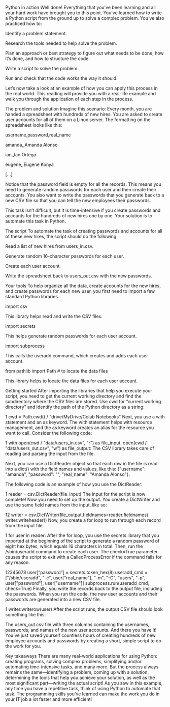 Python in action
Well done! Everything that you’ve been learning and all your hard work have brought you to this point. You’ve learned how to write a Python script from the ground up to solve a complex problem. You’ve also practiced how to:

Identify a problem statement.

Research the tools needed to help solve the problem.

Plan an approach or best strategy to figure out what needs to be done, how it’s done, and how to structure the code.

Write a script to solve the problem.

Run and check that the code works the way it should.

Let’s now take a look at an example of how you can apply this process in the real world. This reading will provide you with a real-life example and walk you through the application of each step in the process.

The problem and solution
Imagine this scenario: Every month, you are handed a spreadsheet with hundreds of new hires. You are asked to create user accounts for all of them on a Linux server. The formatting on the spreadsheet looks like this:

username,password,real_name

amanda,,Amanda Alonso

ian,,Ian Ortega

eugene,,Eugene Konya

[...]

Notice that the password field is empty for all the records. This means you need to generate random passwords for each user and then create their accounts. You also want to write the passwords that you generate back to a new CSV file so that you can tell the new employees their passwords. 

This task isn’t difficult, but it is time-intensive if you create passwords and accounts for the hundreds of new hires one by one. Your solution is to automate this task in Python.

The script
To automate the task of creating passwords and accounts for all of these new hires, the script should do the following:

Read a list of new hires from users_in.csv.

Generate random 16-character passwords for each user.

Create each user account.

Write the spreadsheet back to users_out.csv with the new passwords.

Your tools
To help organize all the data, create accounts for the new hires, and create passwords for each new user, you first need to import a few standard Python libraries. 

import csv

This library helps read and write the CSV files. 

import secrets

This helps generate random passwords for each user account. 

import subprocess

This calls the useradd command, which creates and adds each user account.

from pathlib import Path   # to locate the data files

This library helps to locate the data files for each user account.

Getting started
After importing the libraries that help you execute your script, you need to get the current working directory and find the subdirectory where the CSV files are stored. Use cwd for “current working directory” and identify the path of the Python directory as a string: 

1
cwd = Path.cwd() / "drive/MyDrive/Colab Notebooks"
Next, you use a with statement and an as keyword. The with statement helps with resource management, and the as keyword creates an alias for the resource you want to call. Consider the following code:

1
with open(cwd / "data/users_in.csv", "r") as file_input, open(cwd / "data/users_out.csv", "w") as file_output:
The CSV library takes care of reading and parsing the input from the file. 

Next, you can use a DictReader object so that each row in the file is read into a dict() with the field names and values, like this: {"username": "amanda", "password": "", "real_name": "Amanda Alonso"}.

The following code is an example of how you use the DictReader: 

1
    reader = csv.DictReader(file_input)
The input for the script is now complete! Now you need to set up the output. You create a DictWriter and use the same field names from the input, like so:

12
 writer = csv.DictWriter(file_output,fieldnames=reader.fieldnames)
     writer.writeheader()
  Now, you create a for loop to run through each record from the input file. 

1
    for user in reader:
After the for loop, you use the secrets library that you imported at the beginning of the script to generate a random password of eight hex bytes, which equals 16 characters in total. Then, run the /sbin/useradd command to create each user. The check=True parameter causes the script to exit with a CalledProcessError if the command fails for any reason.

12345678
        user["password"] = secrets.token_hex(8)
        useradd_cmd = ["/sbin/useradd",
                       "-c", user["real_name"],
                       "-m",
                       "-G", "users",
                       "-p", user["password"],
                       user["username"]]
        subprocess.run(useradd_cmd, check=True)
Finally, you write the records back to the output file, including the passwords. When you run the code, the new user accounts and their passwords are generated into a new CSV file.

1
    writer.writerow(user)
After the script runs, the output CSV file should look something like this:

The users_out.csv file with three columns containing the usernames, passwords, and names of the new user accounts.
And there you have it! You’ve just saved yourself countless hours of creating hundreds of new employee accounts and passwords by creating a short, simple script to do the work for you. 

Key takeaways
There are many real-world applications for using Python: creating programs, solving complex problems, simplifying and/or automating time-intensive tasks, and many more. But the process always remains the same—identifying a problem, coming up with a solution, determining the tools that help you achieve your solution, as well as the most significant part—writing the actual script! As you saw in this example, any time you have a repetitive task, think of using Python to automate that task. The programming skills you’ve learned can make the work you do in your IT job a lot faster and more efficient!

